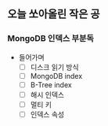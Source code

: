 ## 오늘 쏘아올린 작은 공

### MongoDB 인덱스 부분독
- 들어가며
    - [ ]  디스크 읽기 방식
    - [ ]  MongoDB index
    - [ ]  B-Tree index
    - [ ]  해시 인덱스
    - [ ]  멀티 키
    - [ ]  인덱스 속성
